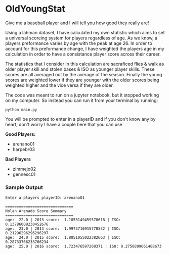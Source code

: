 # OldYoungStat
Give me a baseball player and I will tell you how good they really are!

Using a lahman dataset, I have calculated my own statistic which aims to set a universal scoreing system for players regardless of age. As we know, a players preformance varies by age with the peak at age 26. In order to account for this preformance change, I have weighted the players age in my calculation in order to have a consistance player score across their career. 

The statistics that I consider in this calculation are sacraficed flies & walk as older player skill and stolen bases & ISO as younger player skills. These scores are all averaged out by the average of the season. Finally the young scores are weighted lower if they are younger with the older scores being weighted higher and the vice versa if they are older. 

The code was meant to run on a jupyter notebook, but it stopped working on my computer. So instead you can run it from your terminal by running:

```
python main.py
```

You will be prompted to enter in a playerID and if you don't know any by heart, don't worry I have a couple here that you can use

**Good Players:**

- arenano01
- harpebr03

**Bad Players**

- zimmejo02
- gennesc01

### Sample Output ###

```
Enter a players playerID: arenano01

==============================
Nolan Arenado Score Summary
==============================
age:  22.0 | 2013 score:  1.1853149459578618 | ISO: 0.13786008230452676
age:  23.0 | 2014 score:  1.9973716915770532 | ISO: 0.21296296296296297
age:  24.0 | 2015 score:  1.8051055022382663 | ISO: 0.28733766233766234
age:  25.0 | 2016 score:  1.723476597268371 | ISO: 0.2750809061488673
```
